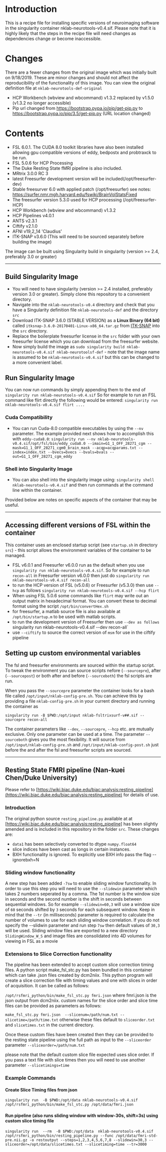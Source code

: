 #  Introduction
This is a recipe file for installing specific versions of neuroimaging software in the singularity container nklab-neurotools-v0.4.sif. Please note that it is highly likely that the steps in the recipe file will need changes as dependencies change or become inaccessible. 

# Changes 
There are a fewer changes from the original image which was initially built on 9/18/2019. These are minor changes and should not affect the reproducibility of the functionality of this image. You can view the original definition file at `nklab-neurotools-def-original`
* HCP Workbench (wbview and wbcommand) v1.3.2 replaced by v1.5.0 (v1.3.2 no longer accessible)
* Pip url changed from https://bootstrap.pypa.io/pip/get-pip.py to https://bootstrap.pypa.io/pip/3.5/get-pip.py (URL location changed)

# Contents
* FSL 6.0.1. The CUDA 8.0 toolkit libraries have also been installed allowing gpu compatible versions of eddy, bedpostx and probtraxck to be run.
* FSL 5.0.6 for HCP Processing
* The Duke Resting State fMRI pipeline is also included.
* MRtrix 3.0.0 RC 3
* latest Freesurfer development version will be included(/opt/freesurfer-dev)
* Stable freesurver 6.0 with applied patch (/opt/freesurfer) see notes: https://surfer.nmr.mgh.harvard.edu/fswiki/BrainVolStatsFixed
* The freesurfer version 5.3.0 used for HCP processing (/opt/freesurfer-HCP)
* HCP Workbench (wbview and wbcommand) v1.3.2
* HCP Pipelines v4.0.1
* ANTS v2.3.1
* Ciftify v2.1.0
* AFNI v19,2_14 'Claudius'
* ITK-SNAP v3.6.0 (This will need to be sourced separately before building the image)
 

The image can be built using Singularity build in singularity (version >= 2.4, preferably 3.0 or greater)

---

## Build Singularity Image

* You will need to have singularity (version >= 2.4 installed, preferably version 3.0 or greater). Simply clone this repository to a convenient directory.
* Navigate into the `nklab-neurotools-v0.4` directory and check that you have a Singularity definition file `nklab-neurotools-def` and the directory `src` 
* Download ITK-SNAP 3.6.0 (STABLE VERSION) as a **Linux Binary (64 bit)** called  `itksnap-3.6.0-20170401-Linux-x86_64.tar.gz` from [ITK-SNAP](http://www.itksnap.org/pmwiki/pmwiki.php?n=Downloads.SNAP3) into the `src` directory.
* Replace the boilerplate freesurfer license in the `src` folder with your own freesurfer license which you can download from the freesurfer website.
* Now simply build the image as  `sudo singularity build nklab-neurotools-v0.4.sif nklab-neurotoolsf-def` - note that the image name is assumed to be `nklab-neurotools-v0.4.sif` but this can be changed to a more convenient label.

## Run Singularity Image
You can now run commands by simply appending them to the end of  `singularity run nklab-neurotools-v0.4.sif` So for example to run an FSL command like flirt directly the following would be entered: `singularity run nklab-neurotools-v0.4.sif flirt ....`

### Cuda Compatibility
* You can run Cuda-8.0 compatible executables by using the `--nv` parameter. The example provided next shows how to accomplish this with `eddy-cuda8.0`:
`singularity run --nv nklab-neurotools-v0.4.sif/opt/fsl/bin/eddy_cuda8.0 --imain=G1_1_OFF_28271_cgm --mask=G1_1_OFF_28271_cgm0_brain_mask --acqp=acqparams.txt --index=index.txt --bvecs=bvecs --bvals=bvals --out=G1_1_OFF_28271_cgm_eddy`

### Shell into Singularity Image
* You can also shell into the singularity image using: `singularity shell nklab-neurotools-v0.4.sif` and then run commands at the command line within the container.

Provided below are notes on specific aspects of the container that may be useful.

---

## Accessing different versions of FSL within the container
This container uses an enclosed startup script (see `startup.sh` in directory `src`) - this script allows the environment variables of the container to be managed.

* FSL v6.0.1 and Freesurfer v6.0.0 run as the default when you use `singularity run nklab-neurotools-v0.4.sif`. So for example to run `recon-all` in Freesurfer version v6.0.0 then just do `singularity run nklab-neurotools-v0.4.sif recon-all`
* to run the HCP version of FSL (v5.0.6) or Freesurfer (v5.3.0) then use `--hcp` as follows `singularity run nklab-neurotools-v0.4.sif --hcp flirt`
* When using FSL 5.0.6 some commands like `flirt` may write out an output matrix in hexadecimal format. You can convert these to decimal format using the script `/opt/bin/convertHex.sh`
* for freesurfer, a matlab source file is also available at `/opt/bin/startup.m` to be used with matlab scripts.
* to run the development version of Freesurfer  then use `--dev as follows `singularity run nklab-neurotools-v0.4.sif --dev recon-all`
* use `--ciftify` to source the correct version of `msm` for use in the ciftify pipeline

## Setting up custom environmental variables
The fsl and freesurfer environments are sourced within the startup script. To tweak the environment you can source scripts nefore (`--sourcepre`), after (`--sourcepost`) or both after and before (`--sourceboth`) the fsl scripts are run.

When you pass the `--sourcepre` parameter the container looks for a bash file called `/opt/input/nklab-config-pre.sh`. You can achieve this by providing a file `nklab-config-pre.sh` in your current directory and running the container as 

`singularity run -B $PWD:/opt/input nklab-fsltrixsurf-v##.sif --sourcepre recon-all`

The container parameters like `--dev`, `--sourcepre`, `--hcp` etc. are mutually exclusive. Only one parameter can be used at a time. The parameter `--sourceboth` gives you the most flexibility. It will source from `/opt/input/nklab-config-pre.sh` and `/opt/input/nklab-config-post.sh` just before the and after the fsl and freesurfer scripts are sourced.

---

## Resting State FMRI pipeline (Nan-kuei Chen/Duke University) 
Please refer to [https://wiki.biac.duke.edu/biac:analysis:resting_pipeline](https://wiki.biac.duke.edu/biac:analysis:resting_pipeline) for details of use.

### Introduction
The original python source  `resting_pipeline.py` available at at [https://wiki.biac.duke.edu/biac:analysis:resting_pipeline] has been slightly amended and is included in this repository in the folder `src`. These changes are:

* `data1` has been selectively converted to dtype `numpy.float64`
* slice indices have been cast as longs in certain instances.
* BXH functionality is ignored. To explicitly use BXH info pass the flag --ignorebxh=N

### Sliding window functionality
A new step has been added `-7sw` to enable sliding window functionality. In order to use this step you will need to use the `--slidewin` parameter which takes 2 numbers seperated by a comma. The 1st number is the window size in seconds and the second number is the shift in seconds between sequential windows. So for example `--slidewin=60,3` will use a window size of `60` seconds shifted by `3` seconds for each subsequent window. Keep in mind that the `--tr` (in milliseconds) parameter is required to calculate the number of volumes to use for each sliding window correlation. If you do not specify the --slidwin parameter and run step `7sw` then default values of `30,3` will be used. Sliding window files are exported to a new directory `SlidingWindow_W_S` and image files are consolidated into 4D volumes for viewing in FSL as a movie 

### Extensions to Slice Correction functionality
The pipeline has been extended to accept custom slice correction timing files. A python script make_fsl_stc.py has been bundled in this container which can take .json files created by dcm2niix. This python program will create a slice correction file with timing values and one with slices in order of acquisition. It can be called as follows:

`/opt/rsfmri_python/bin/make_fsl_stc.py fmri.json` where fmri.json is the json output from dcm2niix. custom names for the slice order and slice time files can be provided as parameters as follows:

`make_fsl_stc.py fmri.json  --slicenum=/path/num.txt --slicetime=/path/time.txt` otherwise these files default to `sliceorder.txt` and `slicetimes.txt` in the current directory.

Once these custom files have been created then they can be provided to the resting state pipeline using the full path as input to the `--sliceorder` parameter 
`--sliceorder=/path/num.txt`

please note that the default custom slice file expected uses slice order. If you pass a text file with slice times then you will need to use another parameter `--slicetimings=time` 


### Example Commands
#### Create Slice Timing files from json
`singularity run  -B $PWD:/opt/data nklab-neurotools-v0.4.sif /opt/rsfmri_python/bin/make_fsl_stc.py /opt/data/fmri.json`

#### Run pipeline (also runs sliding window with window-30s, shift=3s) using custom slice timing file
`singularity run  --rm  -B $PWD:/opt/data  nklab-neurotools-v0.4.sif  /opt/rsfmri_python/bin/resting_pipeline.py --func /opt/data/fmri-std-pre.nii.gz -o restoutput --steps=1,2,3,4,5,6,7,8 --slidewin=30,3 --sliceorder=/opt/data/slicetimes.txt --slicetiming=time --tr=3000`
